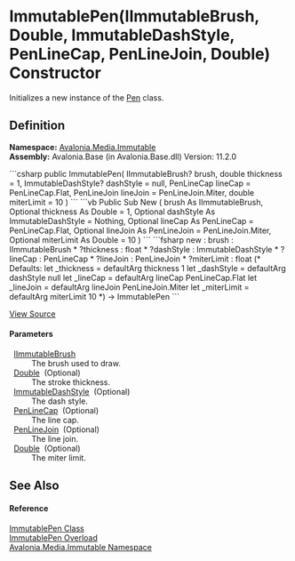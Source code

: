 # ImmutablePen(IImmutableBrush, Double, ImmutableDashStyle, PenLineCap, PenLineJoin, Double) Constructor


Initializes a new instance of the <a href="T_Avalonia_Media_Pen">Pen</a> class.



## Definition
**Namespace:** <a href="N_Avalonia_Media_Immutable">Avalonia.Media.Immutable</a>  
**Assembly:** Avalonia.Base (in Avalonia.Base.dll) Version: 11.2.0

<Tabs groupId="api-code-preview">
<TabItem value="csharp" label="C#">
```csharp
public ImmutablePen(
	IImmutableBrush? brush,
	double thickness = 1,
	ImmutableDashStyle? dashStyle = null,
	PenLineCap lineCap = PenLineCap.Flat,
	PenLineJoin lineJoin = PenLineJoin.Miter,
	double miterLimit = 10
)
```
</TabItem>
<TabItem value="vb" label="VB">
```vb
Public Sub New ( 
	brush As IImmutableBrush,
	Optional thickness As Double = 1,
	Optional dashStyle As ImmutableDashStyle = Nothing,
	Optional lineCap As PenLineCap = PenLineCap.Flat,
	Optional lineJoin As PenLineJoin = PenLineJoin.Miter,
	Optional miterLimit As Double = 10
)
```
</TabItem>
<TabItem value="fsharp" label="F#">
```fsharp
new : 
        brush : IImmutableBrush * 
        ?thickness : float * 
        ?dashStyle : ImmutableDashStyle * 
        ?lineCap : PenLineCap * 
        ?lineJoin : PenLineJoin * 
        ?miterLimit : float 
(* Defaults:
        let _thickness = defaultArg thickness 1
        let _dashStyle = defaultArg dashStyle null
        let _lineCap = defaultArg lineCap PenLineCap.Flat
        let _lineJoin = defaultArg lineJoin PenLineJoin.Miter
        let _miterLimit = defaultArg miterLimit 10
*)
-> ImmutablePen
```
</TabItem>
</Tabs>



<a href="https://github.com/AvaloniaUI/Avalonia/tree/master/src/Avalonia.Base/Media/Immutable/ImmutablePen.cs#L40" title="View the source code">View Source</a>



#### Parameters
<dl><dt>  <a href="T_Avalonia_Media_IImmutableBrush">IImmutableBrush</a></dt><dd>The brush used to draw.</dd><dt>  <a href="https://learn.microsoft.com/dotnet/api/system.double" target="_blank" rel="noopener noreferrer">Double</a>  (Optional)</dt><dd>The stroke thickness.</dd><dt>  <a href="T_Avalonia_Media_Immutable_ImmutableDashStyle">ImmutableDashStyle</a>  (Optional)</dt><dd>The dash style.</dd><dt>  <a href="T_Avalonia_Media_PenLineCap">PenLineCap</a>  (Optional)</dt><dd>The line cap.</dd><dt>  <a href="T_Avalonia_Media_PenLineJoin">PenLineJoin</a>  (Optional)</dt><dd>The line join.</dd><dt>  <a href="https://learn.microsoft.com/dotnet/api/system.double" target="_blank" rel="noopener noreferrer">Double</a>  (Optional)</dt><dd>The miter limit.</dd></dl>

## See Also


#### Reference
<a href="T_Avalonia_Media_Immutable_ImmutablePen">ImmutablePen Class</a>  
<a href="Overload_Avalonia_Media_Immutable_ImmutablePen__ctor">ImmutablePen Overload</a>  
<a href="N_Avalonia_Media_Immutable">Avalonia.Media.Immutable Namespace</a>  
